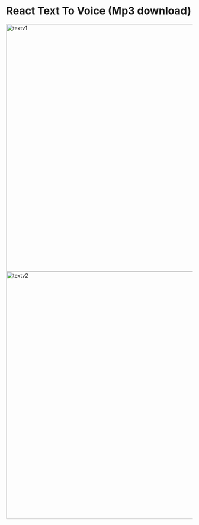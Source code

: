 # React Text To Voice (Mp3 download)
<img width="1067" height="669" alt="textv1" src="https://github.com/user-attachments/assets/4fc77758-0fcb-4921-925f-328dcd152bae" />
<img width="1067" height="669" alt="textv2" src="https://github.com/user-attachments/assets/0370a99f-89ab-4fe7-b58c-3936fb86362c" />

